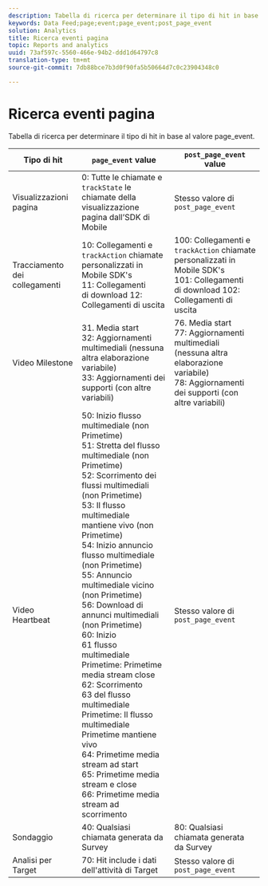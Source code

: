 ```yaml
---
description: Tabella di ricerca per determinare il tipo di hit in base al valore page_event.
keywords: Data Feed;page;event;page_event;post_page_event
solution: Analytics
title: Ricerca eventi pagina
topic: Reports and analytics
uuid: 73af597c-5560-466e-94b2-ddd1d64797c8
translation-type: tm+mt
source-git-commit: 7db88bce7b3d0f90fa5b50664d7c0c23904348c0

---
```



# Ricerca eventi pagina

Tabella di ricerca per determinare il tipo di hit in base al valore page_event.

| Tipo di hit | `page_event` value | `post_page_event` value |
| --- | --- | --- |
| Visualizzazioni pagina | 0: Tutte le chiamate e `trackState` le chiamate della visualizzazione pagina dall’SDK di Mobile | Stesso valore di `post_page_event` |
| Tracciamento dei collegamenti | 10: Collegamenti e `trackAction` chiamate personalizzati in Mobile SDK's<br>11: Collegamenti<br>di download 12: Collegamenti di uscita | 100: Collegamenti e `trackAction` chiamate personalizzati in Mobile SDK's<br>101: Collegamenti<br>di download 102: Collegamenti di uscita |
| Video Milestone | 31. Media start<br>32: Aggiornamenti multimediali (nessuna altra elaborazione variabile)<br>33: Aggiornamenti dei supporti (con altre variabili) | 76. Media start<br>77: Aggiornamenti multimediali (nessuna altra elaborazione variabile)<br>78: Aggiornamenti dei supporti (con altre variabili) |
| Video Heartbeat | 50: Inizio flusso multimediale (non Primetime)<br>51: Stretta del flusso multimediale (non Primetime)<br>52: Scorrimento dei flussi multimediali (non Primetime)<br>53: Il flusso multimediale mantiene vivo (non Primetime)<br>54: Inizio annuncio flusso multimediale (non Primetime)<br>55: Annuncio multimediale vicino (non Primetime)<br>56: Download di annunci multimediali (non Primetime)<br>60: Inizio<br>61 flusso multimediale Primetime: Primetime media stream close<br>62: Scorrimento<br>63 del flusso multimediale Primetime: Il flusso multimediale Primetime mantiene vivo<br>64: Primetime media stream ad start<br>65: Primetime media stream e close<br>66: Primetime media stream ad scorrimento | Stesso valore di `post_page_event` |
| Sondaggio | 40: Qualsiasi chiamata generata da Survey | 80: Qualsiasi chiamata generata da Survey |
| Analisi per Target | 70: Hit include i dati dell'attività di Target | Stesso valore di `post_page_event` |
